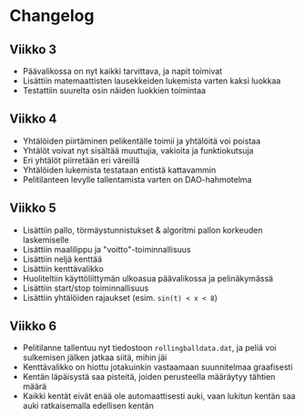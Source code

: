 # Changelog

## Viikko 3

- Päävalikossa on nyt kaikki tarvittava, ja napit toimivat
- Lisättiin matemaattisten lausekkeiden lukemista varten kaksi luokkaa
- Testattiin suurelta osin näiden luokkien toimintaa

## Viikko 4

- Yhtälöiden piirtäminen pelikentälle toimii ja yhtälöitä voi poistaa
- Yhtälöt voivat nyt sisältää muuttujia, vakioita ja funktiokutsuja
- Eri yhtälöt piirretään eri väreillä
- Yhtälöiden lukemista testataan entistä kattavammin
- Pelitilanteen levylle tallentamista varten on DAO-hahmotelma

## Viikko 5

- Lisättiin pallo, törmäystunnistukset & algoritmi pallon korkeuden laskemiselle
- Lisättiin maalilippu ja "voitto"-toiminnallisuus
- Lisättiin neljä kenttää
- Lisättiin kenttävalikko
- Huoliteltiin käyttöliittymän ulkoasua päävalikossa ja pelinäkymässä
- Lisättiin start/stop toiminnallisuus
- Lisättiin yhtälöiden rajaukset (esim. `sin(t) < x < 8`)

## Viikko 6

- Pelitilanne tallentuu nyt tiedostoon `rollingballdata.dat`, ja peliä voi sulkemisen jälken jatkaa siitä, mihin jäi
- Kenttävalikko on hiottu jotakuinkin vastaamaan suunnitelmaa graafisesti
- Kentän läpäisystä saa pisteitä, joiden perusteella määräytyy tähtien määrä
- Kaikki kentät eivät enää ole automaattisesti auki, vaan lukitun kentän saa auki ratkaisemalla edellisen kentän
